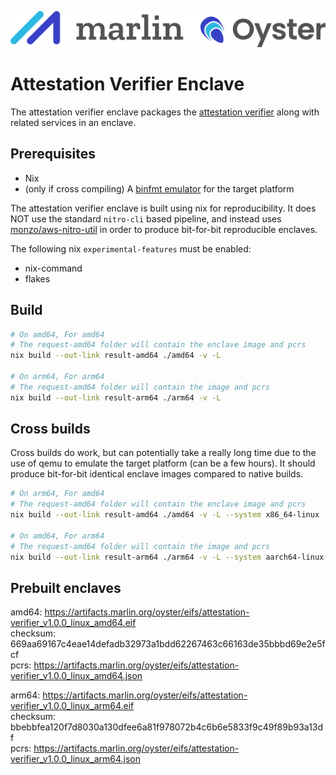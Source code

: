 ![Marlin Oyster Logo](./logo.svg)

# Attestation Verifier Enclave

The attestation verifier enclave packages the [attestation verifier](https://github.com/marlinprotocol/oyster-attestation-verifier) along with related services in an enclave.

## Prerequisites

- Nix
- (only if cross compiling) A [binfmt emulator](https://github.com/tonistiigi/binfmt) for the target platform

The attestation verifier enclave is built using nix for reproducibility. It does NOT use the standard `nitro-cli` based pipeline, and instead uses [monzo/aws-nitro-util](https://github.com/monzo/aws-nitro-util) in order to produce bit-for-bit reproducible enclaves.

The following nix `experimental-features` must be enabled:
- nix-command
- flakes

## Build

```bash
# On amd64, For amd64
# The request-amd64 folder will contain the enclave image and pcrs
nix build --out-link result-amd64 ./amd64 -v -L

# On arm64, For arm64
# The request-amd64 folder will contain the image and pcrs
nix build --out-link result-arm64 ./arm64 -v -L
```

## Cross builds

Cross builds do work, but can potentially take a really long time due to the use of qemu to emulate the target platform (can be a few hours). It should produce bit-for-bit identical enclave images compared to native builds.

```bash
# On arm64, For amd64
# The request-amd64 folder will contain the enclave image and pcrs
nix build --out-link result-amd64 ./amd64 -v -L --system x86_64-linux

# On amd64, For arm64
# The request-amd64 folder will contain the image and pcrs
nix build --out-link result-arm64 ./arm64 -v -L --system aarch64-linux
```

## Prebuilt enclaves

amd64: https://artifacts.marlin.org/oyster/eifs/attestation-verifier_v1.0.0_linux_amd64.eif \
checksum: 669aa69167c4eae14defadb32973a1bdd62267463c66163de35bbbd69e2e5fcf \
pcrs: https://artifacts.marlin.org/oyster/eifs/attestation-verifier_v1.0.0_linux_amd64.json

arm64: https://artifacts.marlin.org/oyster/eifs/attestation-verifier_v1.0.0_linux_arm64.eif \
checksum: bbebbfea120f7d8030a130dfee6a81f978072b4c6b6e5833f9c49f89b93a13df \
pcrs: https://artifacts.marlin.org/oyster/eifs/attestation-verifier_v1.0.0_linux_arm64.json
